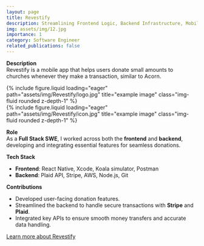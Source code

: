 ```yaml
---
layout: page
title: Revestify 
description: Streamlining Frontend Logic, Backend Infrastructure, Mobile App Builds, API Testing with Postman, etc
img: assets/img/12.jpg
importance: 1
category: Software Engineer
related_publications: false
---
```


**Description**  
Revestify is a mobile app that helps users donate small amounts to churches whenever they make a transaction, similar to Acorn.


<div class="row">
    <div class="col-sm mt-3 mt-md-0">
        {% include figure.liquid loading="eager" path="assets/img/Revestify/logo.jpg" title="example image" class="img-fluid rounded z-depth-1" %}
    </div>
    <div class="col-sm mt-3 mt-md-0">
        {% include figure.liquid loading="eager" path="assets/img/Revestify/icon.jpg" title="example image" class="img-fluid rounded z-depth-1" %}
    </div>
</div>


**Role**  
As a **Full Stack SWE**, I worked across both the **frontend** and **backend**, developing and integrating essential features for seamless donations.

**Tech Stack**  
- **Frontend**: React Native, Xcode, Koala simulator, Postman  
- **Backend**: Plaid API, Stripe, AWS, Node.js, Git

**Contributions**  
- Developed user-facing donation features.  
- Streamlined the backend to handle secure transactions with **Stripe** and **Plaid**.
- Integrated key APIs to ensure smooth money transfers and accurate data handling.

[Learn more about Revestify](https://revestify.com/investmentoppertunities)
